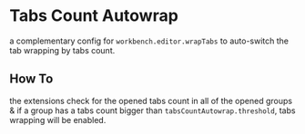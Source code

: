 # Tabs Count Autowrap

a complementary config for `workbench.editor.wrapTabs` to auto-switch the tab wrapping by tabs count.

## How To

the extensions check for the opened tabs count in all of the opened groups & if a group has a tabs count bigger than `tabsCountAutowrap.threshold`, tabs wrapping will be enabled.
